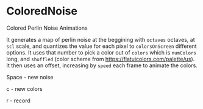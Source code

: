 # ColoredNoise
Colored Perlin Noise Animations

It generates a map of perlin noise at the beggining with `octaves` octaves, at `scl` scale, and quantizes the value for each pixel to `colorsOnScreen` different options. It uses that number to pick a color out of `colors` which is `numColors` long, and `shuffled` (color scheme from https://flatuicolors.com/palette/us). It then uses an offset, increasing by `speed` each frame to animate the colors.


Space - new noise

c - new colors

r - record
